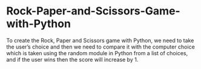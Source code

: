 # Rock-Paper-and-Scissors-Game-with-Python

To create the Rock, Paper and Scissors game with Python, we need to take the user’s choice and then we need to compare it with the computer choice which is taken using the random module in Python from a list of choices, and if the user wins then the score will increase by 1.
